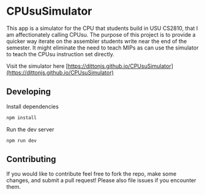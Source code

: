 # CPUsuSimulator
This app is a simulator for the CPU that students build in USU CS2810, that I am affectionately calling CPUsu. The purpose of this project is to provide a quicker way iterate on the assembler students write near the end of the semester. It might eliminate the need to teach MIPs as can use the simulator to teach the CPUsu instruction set directly.

Visit the simulator here [https://dittonjs.github.io/CPUsuSimulator](https://dittonjs.github.io/CPUsuSimulator)

## Developing
Install dependencies
```bash
npm install
```

Run the dev server
```
npm run dev
```

## Contributing
If you would like to contribute feel free to fork the repo, make some changes, and submit a pull request! Please also file issues if you encounter them.
